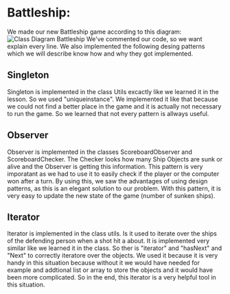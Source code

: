 # Battleship:
We made our new Battleship game according to this diagram: 
![Class Diagram Battleship](https://github.com/HuberNicolas/swc-group38/blob/master/SoftCon2020_Assignment_3/ClassdiagramBattleship.png "Class Diagram Battleship")
We've commented our code, so we want explain every line. We also implemented the following desing patterns which we will describe know how and why they got implemented.

## Singleton
Singleton is implemented in the class Utils excactly like we learned it in the lesson. So we used "uniqueinstance". We implemented it like that because we could not find a better place in the game and it is actually not necessary to run the game. So we learned that not every pattern is allways useful.

## Observer
Observer is implemented in  the classes ScoreboardObserver and ScoreboardChecker. 
The Checker looks how many Ship Objects are sunk or alive and the Observer is getting this information. 
This pattern is very imporatant as we had to use it to easily check if the player or the computer won after a turn. By using this, we saw the advantages of using design patterns, as this is an elegant solution to our problem.
With this pattern, it is very easy to update the new state of the game (number of sunken ships).

## Iterator
Iterator is implemented in the class utils. Is it used to iterate over the ships of the defending person when a shot hit a about. It is implemented very similar like we learned it in the class. So ther is "iterator" and "hasNext" and "Next" to correctly iteratore over the objects.
We used it because it is very handy in this situation because without it we would have needed for example and addtional list or array to store the objects and it would have been more complicated.
So in the end, this iterator is a very helpful tool in this situation.